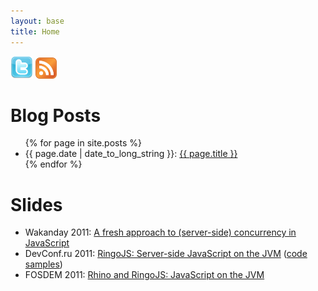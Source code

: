 ```yaml
---
layout: base
title: Home
---
```


<div class="feedicon">
<a href="http://twitter.com/hannesw"><img src="/images/twittericon.png" width="36" height="36" class="logo"></a>
<a href="/atom.xml"><img src="/images/feedicon.png" width="34" height="34" class="logo"></a>
</div>

# Blog Posts

<ul class="toc">
{% for page in site.posts %}
 <li>{{ page.date | date_to_long_string }}:
 <a href="{{ page.url }}">{{ page.title }}</a></li>
{% endfor %}
</ul>

# Slides

<ul class="toc">
 <li>Wakanday 2011:
    <a href="/slides/wakanday.pdf">A fresh approach to (server-side) concurrency in JavaScript</a></li>
 <li>DevConf.ru 2011:
    <a href="/slides/devconf-ringojs.pdf">RingoJS: Server-side JavaScript on the JVM</a> (<a href="/slides/devconf-ringojs-samples.zip">code samples</a>)</li>
 <li>FOSDEM 2011:
    <a href="/slides/fosdem-js-jvm.pdf">Rhino and RingoJS: JavaScript on the JVM</a></li>
</ul>
